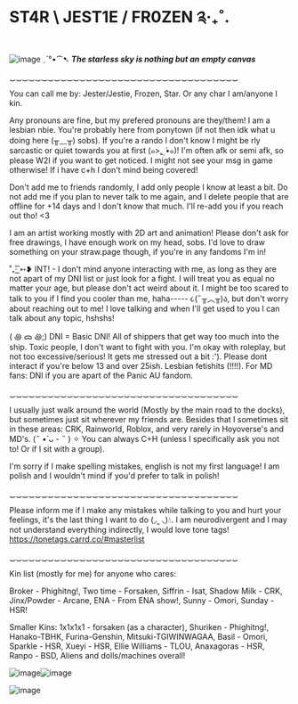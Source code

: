 # ST4R \ JEST1E / FR0ZEN ༉‧₊˚.

![image](https://github.com/user-attachments/assets/b6e5946f-b8ec-4e6a-a19e-ba99389f5195)
ˏˋ°•⁀➷ ***The starless sky is nothing but an empty canvas***

‿‿‿‿‿‿‿‿‿‿‿‿‿‿‿‿‿‿‿‿‿‿‿‿‿‿‿‿‿‿‿‿‿‿‿‿

You can call me by: Jester/Jestie, Frozen, Star. Or any char I am/anyone I kin.

Any pronouns are fine, but my prefered pronouns are they/them! I am a lesbian nbie. You're probably here from ponytown (if not then idk what u doing here (╥﹏╥) sobs). If you're a rando I don't know I might be rly sarcastic or quiet towards you at first (๑>؂•̀๑)! I'm often afk or semi afk, so please W2I if you want to get noticed. I might not see your msg in game otherwise! If i have c+h I don't mind being covered!

Don't add me to friends randomly, I add only people I know at least a bit. Do not add me if you plan to never talk to me again, and I delete people that are offline for +14 days and I don't know that much. I'll re-add you if you reach out tho! <3

I am an artist working mostly with 2D art and animation! Please don't ask for free drawings, I have enough work on my head, sobs. I'd love to draw something on your straw.page though, if you're in any fandoms I'm in!

˚₊· ͟͟͞͞➳❥ INT! - I don't mind anyone interacting with me, as long as they are not apart of my DNI list or just look for a fight. I will treat you as equal no matter your age, but please don't act weird about it. I might be too scared to talk to you if I find you cooler than me, haha----- ૮(˶╥︿╥)ა, but don't worry about reaching out to me! I love talking and when I'll get used to you I can talk about any topic, hshshs!

( ꩜ ᯅ ꩜;)⁭ ⁭DNI = Basic DNI! All of shippers that get way too much into the ship. Toxic people, I don't want to fight with you. I'm okay with roleplay, but not too excessive/serious! It gets me stressed out a bit :'). Please dont interact if you're below 13 and over 25ish. Lesbian fetishits (!!!!). For MD fans: DNI if you are apart of the Panic AU fandom.

‿‿‿‿‿‿‿‿‿‿‿‿‿‿‿‿‿‿‿‿‿‿‿‿‿‿‿‿‿‿‿‿‿‿‿‿

I usually just walk around the world (Mostly by the main road to the docks), but sometimes just sit wherever my friends are. Besides that I sometimes sit in these areas: CRK, Rainworld, Roblox, and very rarely in Hoyoverse's and MD's. (˵ •̀ ᴗ - ˵ ) ✧ You can always C+H (unless I specifically ask you not to! Or if I sit with a group).

I'm sorry if I make spelling mistakes, english is not my first language! I am polish and I wouldn't mind if you'd prefer to talk in polish!

‿‿‿‿‿‿‿‿‿‿‿‿‿‿‿‿‿‿‿‿‿‿‿‿‿‿‿‿‿‿‿‿‿‿‿‿

Please inform me if I make any mistakes while talking to you and hurt your feelings, it's the last thing I want to do (◞‸ ◟)💧. I am neurodivergent and I may not understand everything indirectly, I would love tone tags! https://tonetags.carrd.co/#masterlist

‿‿‿‿‿‿‿‿‿‿‿‿‿‿‿‿‿‿‿‿‿‿‿‿‿‿‿‿‿‿‿‿‿‿‿‿

Kin list (mostly for me) for anyone who cares:

Broker - Phighitng!, Two time - Forsaken, Siffrin - Isat, Shadow Milk - CRK, Jinx/Powder - Arcane, ENA - From ENA show!, Sunny - Omori, Sunday - HSR!

Smaller Kins:
1x1x1x1 - forsaken (as a character), Shuriken - Phighitng!, Hanako-TBHK, Furina-Genshin, Mitsuki-TGIWINWAGAA, Basil - Omori, Sparkle - HSR, Xueyi - HSR, Ellie Williams - TLOU, Anaxagoras - HSR, Ranpo - BSD, Aliens and dolls/machines overall!

![image](https://github.com/user-attachments/assets/c8011e8e-7625-4600-bd17-b21469ae27a1)![image](https://github.com/user-attachments/assets/7befc55e-503e-4ea7-b16a-cf08e9ea7da9)




![image](https://github.com/user-attachments/assets/c47b6988-ed8e-44df-a8f1-2cfcd250c18a)

